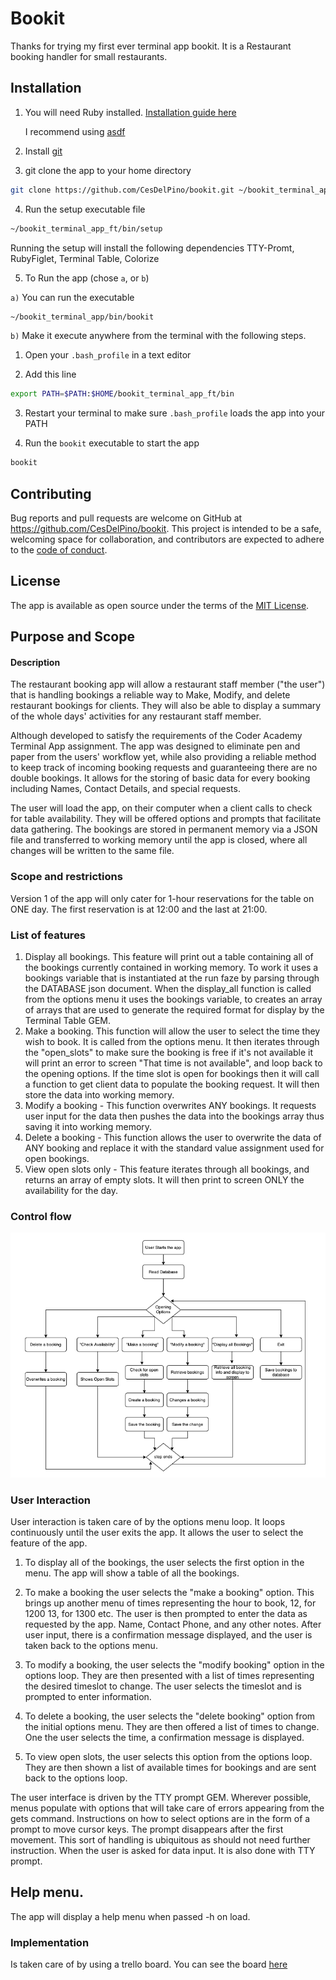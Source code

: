 # Bookit
Thanks for trying my first ever terminal app bookit. It is a Restaurant booking handler for small restaurants.

## Installation

1. You will need Ruby installed. 
[Installation guide here](https://www.ruby-lang.org/en/documentation/installation/) 

    I recommend using [asdf](https://asdf-vm.com/)

2. Install [git](https://git-scm.com/downloads)
3. git clone the app to your home directory

```bash
git clone https://github.com/CesDelPino/bookit.git ~/bookit_terminal_app_ft
```
4. Run the setup executable file

```bash
~/bookit_terminal_app_ft/bin/setup
```
Running the setup will install the following dependencies
TTY-Promt, RubyFiglet, Terminal Table, Colorize     

5. To Run the app (chose `a`, or `b`)

`a)` You can run the executable

```bash
~/bookit_terminal_app/bin/bookit
```
`b)` Make it execute anywhere from the terminal with the following steps.

1. Open your `.bash_profile` in a text editor

2. Add this line

```bash
export PATH=$PATH:$HOME/bookit_terminal_app_ft/bin
```

3. Restart your terminal to make sure `.bash_profile` loads the app into your PATH

4. Run the `bookit` executable to start the app

```bash
bookit
``` 
## Contributing

Bug reports and pull requests are welcome on GitHub at https://github.com/CesDelPino/bookit. This project is intended to be a safe, welcoming space for collaboration, and contributors are expected to adhere to the [code of conduct](https://github.com/CesDelPino/bookit/blob/master/CODE_OF_CONDUCT.md).


## License

The app is available as open source under the terms of the [MIT License](https://opensource.org/licenses/MIT).


## Purpose and Scope
#### Description
The restaurant booking app will allow a restaurant staff member ("the user") that is handling bookings a reliable way to Make, Modify, and delete restaurant bookings for clients. They will also be able to display a summary of the whole days' activities for any restaurant staff member.

Although developed to satisfy the requirements of the Coder Academy Terminal App assignment. The app was designed to eliminate pen and paper from the users' workflow yet, while also providing a reliable method to keep track of incoming booking requests and guaranteeing there are no double bookings. It allows for the storing of basic data for every booking including Names, Contact Details, and special requests.

The user will load the app, on their computer when a client calls to check for table availability. They will be offered options and prompts that facilitate data gathering. The bookings are stored in permanent memory via a JSON file and transferred to working memory until the app is closed, where all changes will be written to the same file.

### Scope and restrictions
Version 1 of the app will only cater for 1-hour reservations for the table on ONE day. The first reservation is at 12:00 and the last at 21:00. 

### List of features

1. Display all bookings. This feature will print out a table containing all of the bookings currently contained in working memory. To work it uses a bookings variable that is instantiated at the run faze by parsing through the DATABASE json document. When the display_all function is called from the options menu it uses the bookings variable, to creates an array of arrays that are used to generate the required format for display by the Terminal Table GEM.
2. Make a booking. This function will allow the user to select the time they wish to book. It is called from the options menu. It then iterates through the "open_slots" to make sure the booking is free if it's not available it will print an error to screen "That time is not available", and loop back to the opening options. If the time slot is open for bookings then it will call a function to get client data to populate the booking request. It will then store the data into working memory.
3. Modify a booking - This function overwrites ANY bookings. It requests user input for the data then pushes the data into the bookings array thus saving it into working memory.
4. Delete a booking -  This function allows the user to overwrite the data of ANY booking and replace it with the standard value assignment used for open bookings. 
5. View open slots only - This feature iterates through all bookings, and returns an array of empty slots. It will then print to screen ONLY the availability for the day.

### Control flow
![Control flow diagram](bookit_flow.png)

### User Interaction

User interaction is taken care of by the options menu loop. It loops continuously until the user exits the app. It allows the user to select the feature of the app.

1. To display all of the bookings, the user selects the first option in the menu. The app will show a table of all the bookings.

2. To make a booking the user selects the "make a booking" option. This brings up another menu of times representing the hour to book, 12, for 1200 13, for 1300 etc. The user is then prompted to enter the data as requested by the app. Name, Contact Phone, and any other notes. After user input, there is a confirmation message displayed, and the user is taken back to the options menu.

3. To modify a booking, the user selects the "modify booking" option in the options loop. They are then presented with a list of times representing the desired timeslot to change. The user selects the timeslot and is prompted to enter information.

4. To delete a booking, the user selects the "delete booking" option from the initial options menu. They are then offered a list of times to change. One the user selects the time, a confirmation message is displayed.

5. To view open slots, the user selects this option from the options loop. They are then shown a list of available times for bookings and are sent back to the options loop.

The user interface is driven by the TTY prompt GEM. Wherever possible, menus populate with options that will take care of errors appearing from the gets command. Instructions on how to select options are in the form of a prompt to move cursor keys. The prompt disappears after the first movement. This sort of handling is ubiquitous as should not need further instruction. When the user is asked for data input. It is also done with TTY prompt.

## Help menu.
The app will display a help menu when passed -h on load.

### Implementation 

Is taken care of by using a trello board. You can see the board [here](https://trello.com/b/vVBNmCPK/bookit-app)